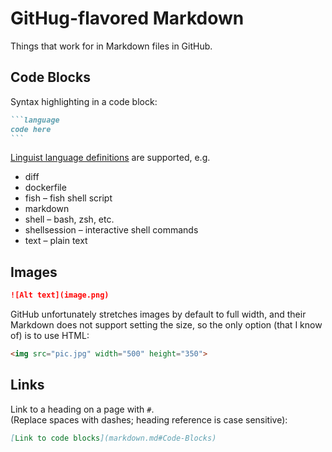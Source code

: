 # GitHug-flavored Markdown

Things that work for in Markdown files in GitHub.

## Code Blocks

Syntax highlighting in a code block:

````markdown
```language
code here
```
````

[Linguist language definitions](https://github.com/github/linguist/blob/master/lib/linguist/languages.yml) are supported, e.g.

- diff
- dockerfile
- fish – fish shell script
- markdown
- shell – bash, zsh, etc.
- shellsession – interactive shell commands
- text – plain text

## Images

```markdown
![Alt text](image.png)
```

GitHub unfortunately stretches images by default to full width, and their Markdown does not support setting the size, so the only option (that I know of) is to use HTML:

```html
<img src="pic.jpg" width="500" height="350">
```

## Links

Link to a heading on a page with `#`.  
(Replace spaces with dashes; heading reference is case sensitive):

```markdown
[Link to code blocks](markdown.md#Code-Blocks)
```
